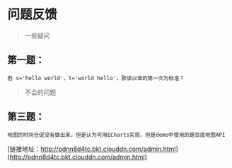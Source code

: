# 问题反馈

> 一些疑问

## 第一题：
	若 s='hello world'，t='world hello'，那该以谁的第一次为标准？

> 不会的问题

## 第三题：
	地图的时间仓促没有做出来，但是认为可用ECharts实现，但是demo中使用的是百度地图API
 [链接地址：http://pdnn8d4tc.bkt.clouddn.com/admin.html](http://pdnn8d4tc.bkt.clouddn.com/admin.html)
	